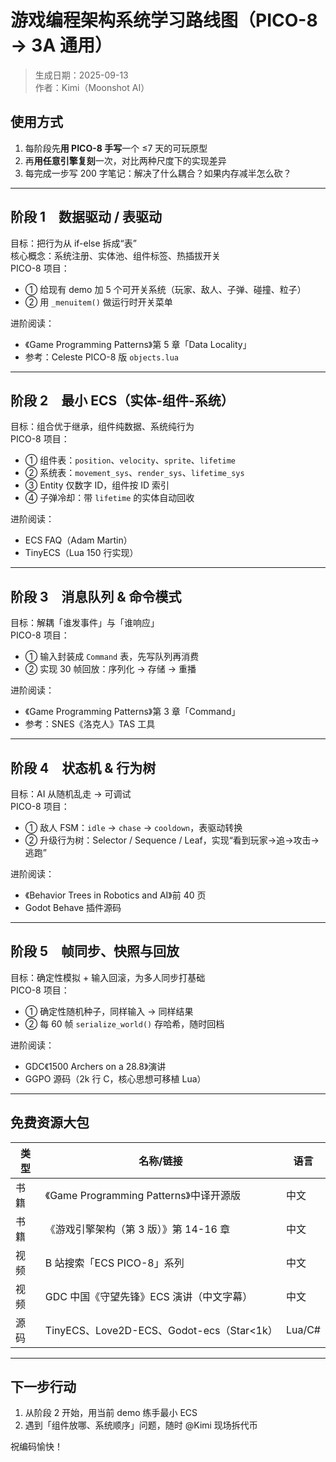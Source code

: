 # 游戏编程架构系统学习路线图（PICO-8 → 3A 通用）

> 生成日期：2025-09-13  
> 作者：Kimi（Moonshot AI）

## 使用方式
1. 每阶段先**用 PICO-8 手写**一个 ≤7 天的可玩原型  
2. 再**用任意引擎复刻**一次，对比两种尺度下的实现差异  
3. 每完成一步写 200 字笔记：解决了什么耦合？如果内存减半怎么砍？

---

## 阶段 1　数据驱动 / 表驱动
目标：把行为从 if-else 拆成“表”  
核心概念：系统注册、实体池、组件标签、热插拔开关  
PICO-8 项目：  
- ① 给现有 demo 加 5 个可开关系统（玩家、敌人、子弹、碰撞、粒子）  
- ② 用 `_menuitem()` 做运行时开关菜单  

进阶阅读：  
- 《Game Programming Patterns》第 5 章「Data Locality」  
- 参考：Celeste PICO-8 版 `objects.lua`

---

## 阶段 2　最小 ECS（实体-组件-系统）
目标：组合优于继承，组件纯数据、系统纯行为  
PICO-8 项目：  
- ① 组件表：`position`、`velocity`、`sprite`、`lifetime`  
- ② 系统表：`movement_sys`、`render_sys`、`lifetime_sys`  
- ③ Entity 仅数字 ID，组件按 ID 索引  
- ④ 子弹冷却：带 `lifetime` 的实体自动回收  

进阶阅读：  
- ECS FAQ（Adam Martin）  
- TinyECS（Lua 150 行实现）

---

## 阶段 3　消息队列 & 命令模式
目标：解耦「谁发事件」与「谁响应」  
PICO-8 项目：  
- ① 输入封装成 `Command` 表，先写队列再消费  
- ② 实现 30 帧回放：序列化 → 存储 → 重播  

进阶阅读：  
- 《Game Programming Patterns》第 3 章「Command」  
- 参考：SNES《洛克人》TAS 工具

---

## 阶段 4　状态机 & 行为树
目标：AI 从随机乱走 → 可调试  
PICO-8 项目：  
- ① 敌人 FSM：`idle` → `chase` → `cooldown`，表驱动转换  
- ② 升级行为树：Selector / Sequence / Leaf，实现“看到玩家→追→攻击→逃跑”  

进阶阅读：  
- 《Behavior Trees in Robotics and AI》前 40 页  
- Godot Behave 插件源码

---

## 阶段 5　帧同步、快照与回放
目标：确定性模拟 + 输入回滚，为多人同步打基础  
PICO-8 项目：  
- ① 确定性随机种子，同样输入 → 同样结果  
- ② 每 60 帧 `serialize_world()` 存哈希，随时回档  

进阶阅读：  
- GDC《1500 Archers on a 28.8》演讲  
- GGPO 源码（2k 行 C，核心思想可移植 Lua）

---

## 免费资源大包
| 类型 | 名称/链接 | 语言 |
|---|---|---|
| 书籍 | 《Game Programming Patterns》中译开源版 | 中文 |
| 书籍 | 《游戏引擎架构（第 3 版）》第 14-16 章 | 中文 |
| 视频 | B 站搜索「ECS PICO-8」系列 | 中文 |
| 视频 | GDC 中国《守望先锋》ECS 演讲（中文字幕） | 中文 |
| 源码 | TinyECS、Love2D-ECS、Godot-ecs（Star<1k） | Lua/C# |

---

## 下一步行动
1. 从阶段 2 开始，用当前 demo 练手最小 ECS  
2. 遇到「组件放哪、系统顺序」问题，随时 @Kimi 现场拆代币

祝编码愉快！
